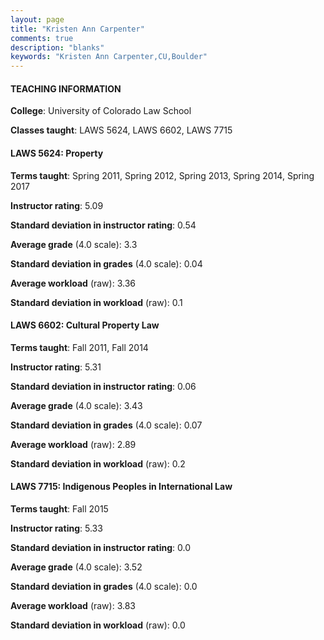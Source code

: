 ```yaml
---
layout: page
title: "Kristen Ann Carpenter" 
comments: true
description: "blanks"
keywords: "Kristen Ann Carpenter,CU,Boulder"
---
```

<head>
<script src="https://ajax.googleapis.com/ajax/libs/jquery/2.1.3/jquery.min.js"></script>
<script src="https://dl.dropboxusercontent.com/s/pc42nxpaw1ea4o9/highcharts.js?dl=0"></script>
<!-- <script src="../assets/js/highcharts.js"></script> -->
<style type="text/css">@font-face {
	font-family: "Bebas Neue";
	src: url(https://www.filehosting.org/file/details/544349/BebasNeue Regular.otf) format("opentype");
	}
	h1.Bebas { 
		font-family: "Bebas Neue", Verdana, Tahoma;
	}
</style>
</head>
	   
#### TEACHING INFORMATION

**College**: University of Colorado Law School

**Classes taught**: LAWS 5624, LAWS 6602, LAWS 7715

#### LAWS 5624: Property

**Terms taught**: Spring 2011, Spring 2012, Spring 2013, Spring 2014, Spring 2017

**Instructor rating**: 5.09

**Standard deviation in instructor rating**: 0.54

**Average grade** (4.0 scale): 3.3

**Standard deviation in grades** (4.0 scale): 0.04

**Average workload** (raw): 3.36

**Standard deviation in workload** (raw): 0.1

#### LAWS 6602: Cultural Property Law

**Terms taught**: Fall 2011, Fall 2014

**Instructor rating**: 5.31

**Standard deviation in instructor rating**: 0.06

**Average grade** (4.0 scale): 3.43

**Standard deviation in grades** (4.0 scale): 0.07

**Average workload** (raw): 2.89

**Standard deviation in workload** (raw): 0.2

#### LAWS 7715: Indigenous Peoples in International Law

**Terms taught**: Fall 2015

**Instructor rating**: 5.33

**Standard deviation in instructor rating**: 0.0

**Average grade** (4.0 scale): 3.52

**Standard deviation in grades** (4.0 scale): 0.0

**Average workload** (raw): 3.83

**Standard deviation in workload** (raw): 0.0


